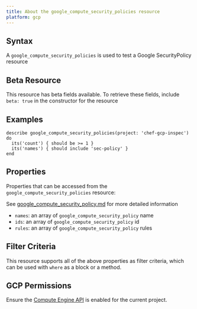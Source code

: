 ```yaml
---
title: About the google_compute_security_policies resource
platform: gcp
---
```


## Syntax
A `google_compute_security_policies` is used to test a Google SecurityPolicy resource


## Beta Resource
This resource has beta fields available. To retrieve these fields, include `beta: true` in the constructor for the resource

## Examples
```
describe google_compute_security_policies(project: 'chef-gcp-inspec') do
  its('count') { should be >= 1 }
  its('names') { should include 'sec-policy' }
end
```

## Properties
Properties that can be accessed from the `google_compute_security_policies` resource:

See [google_compute_security_policy.md](google_compute_security_policy.md) for more detailed information
  * `names`: an array of `google_compute_security_policy` name
  * `ids`: an array of `google_compute_security_policy` id
  * `rules`: an array of `google_compute_security_policy` rules

## Filter Criteria
This resource supports all of the above properties as filter criteria, which can be used
with `where` as a block or a method.

## GCP Permissions

Ensure the [Compute Engine API](https://console.cloud.google.com/apis/library/compute.googleapis.com/) is enabled for the current project.

